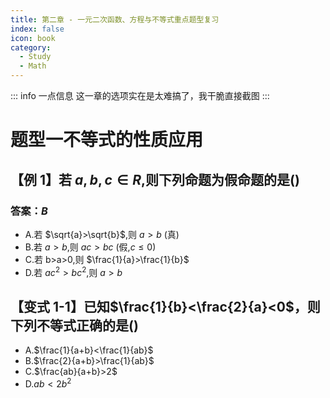 ```yaml
---
title: 第二章 - 一元二次函数、方程与不等式重点题型复习
index: false
icon: book
category:
  - Study
  - Math
---
```


::: info 一点信息
这一章的选项实在是太难搞了，我干脆直接截图
:::

# 题型一不等式的性质应用

## 【例 1】若 $a,b,c∈R$,则下列命题为假命题的是()

### 答案：$B$

- A.若 $\sqrt{a}>\sqrt{b}$,则 $a>b$ (真)
- B.若 $a>b$,则 $ac>bc$ (假,$c\leq0$)
- C.若 b>a>0,则 $\frac{1}{a}>\frac{1}{b}$
- D.若 $ac^2>bc^2$,则 $a>b$

## 【变式 1-1】已知$\frac{1}{b}<\frac{2}{a}<0$，则下列不等式正确的是()

- A.$\frac{1}{a+b}<\frac{1}{ab}$
- B.$\frac{2}{a+b}>\frac{1}{ab}$
- C.$\frac{ab}{a+b}>2$
- D.$ab<2b^2$
